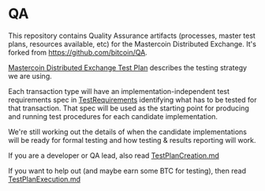 QA
==

This repository contains Quality Assurance artifacts (processes, master test plans, resources available, etc)
for the Mastercoin Distributed Exchange. It's forked from https://github.com/bitcoin/QA.

[Mastercoin Distributed Exchange Test Plan](MastercoinDistributedExchangeTestPlan.md) describes the testing strategy we are using.

Each transaction type will have an implementation-independent test requirements spec in [TestRequirements](TestRequirements) identifying what has to be tested for that transaction. That spec will be used as the starting point for producing and running test procedures for each candidate implementation.

We're still working out the details of when the candidate implementations will be ready for formal testing and how testing & results reporting will work. 

If you are a developer or QA lead, also read
[TestPlanCreation.md](TestPlanCreation.md)

If you want to help out (and maybe earn some BTC for testing), then read [TestPlanExecution.md](TestPlanExecution.md)
